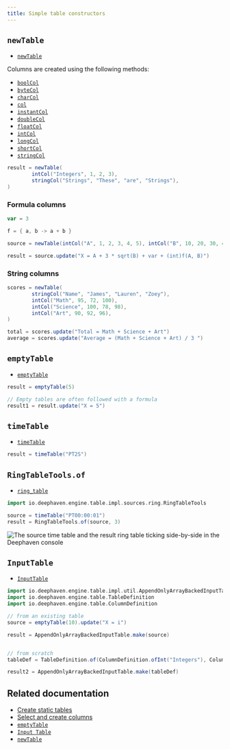 ```yaml
---
title: Simple table constructors
---
```


## `newTable`

- [`newTable`](../table-operations/create/newTable.md)

Columns are created using the following methods:

- [`boolCol`](../table-operations/create/booleanCol.md)
- [`byteCol`](../table-operations/create/byteCol.md)
- [`charCol`](../table-operations/create/charCol.md)
- [`col`](../table-operations/create/col.md)
- [`instantCol`](../table-operations/create/instantCol.md)
- [`doubleCol`](../table-operations/create/doubleCol.md)
- [`floatCol`](../table-operations/create/floatCol.md)
- [`intCol`](../table-operations/create/intCol.md)
- [`longCol`](../table-operations/create/longCol.md)
- [`shortCol`](../table-operations/create/shortCol.md)
- [`stringCol`](../table-operations/create/stringCol.md)

```groovy syntax
result = newTable(
        intCol("Integers", 1, 2, 3),
        stringCol("Strings", "These", "are", "Strings"),
)
```

### Formula columns

```groovy order=source,result
var = 3

f = { a, b -> a + b }

source = newTable(intCol("A", 1, 2, 3, 4, 5), intCol("B", 10, 20, 30, 40, 50))

result = source.update("X = A + 3 * sqrt(B) + var + (int)f(A, B)")
```

### String columns

```groovy test-set=1 order=total,scores,average
scores = newTable(
        stringCol("Name", "James", "Lauren", "Zoey"),
        intCol("Math", 95, 72, 100),
        intCol("Science", 100, 78, 98),
        intCol("Art", 90, 92, 96),
)

total = scores.update("Total = Math + Science + Art")
average = scores.update("Average = (Math + Science + Art) / 3 ")
```

## `emptyTable`

- [`emptyTable`](../table-operations/create/emptyTable.md)

```groovy order=result,result1
result = emptyTable(5)

// Empty tables are often followed with a formula
result1 = result.update("X = 5")
```

## `timeTable`

- [`timeTable`](../table-operations/create/timeTable.md)

```groovy order=null
result = timeTable("PT2S")
```

<LoopedVideo src='../../assets/tutorials/timetable.mp4' />

## `RingTableTools.of`

- [`ring_table`](../../how-to-guides/ring-table.md)

```groovy order=null
import io.deephaven.engine.table.impl.sources.ring.RingTableTools

source = timeTable("PT00:00:01")
result = RingTableTools.of(source, 3)
```

![The `source` time table and the `result` ring table ticking side-by-side in the Deephaven console](../../assets/how-to/ring-table-1.gif)

## `InputTable`

- [`InputTable`](../table-operations/create/InputTable.md)

```groovy order=source,result,result2
import io.deephaven.engine.table.impl.util.AppendOnlyArrayBackedInputTable
import io.deephaven.engine.table.TableDefinition
import io.deephaven.engine.table.ColumnDefinition

// from an existing table
source = emptyTable(10).update("X = i")

result = AppendOnlyArrayBackedInputTable.make(source)


// from scratch
tableDef = TableDefinition.of(ColumnDefinition.ofInt("Integers"), ColumnDefinition.ofDouble("Doubles"), ColumnDefinition.ofString("Srings"))

result2 = AppendOnlyArrayBackedInputTable.make(tableDef)
```

## Related documentation

- [Create static tables](../../how-to-guides/new-and-empty-table.md)
- [Select and create columns](../../how-to-guides/use-select-view-update.md)
- [`emptyTable`](../../reference/table-operations/create/emptyTable.md)
- [`Input Table`](../table-operations/create/InputTable.md)
- [`newTable`](../../reference/table-operations/create/newTable.md)
